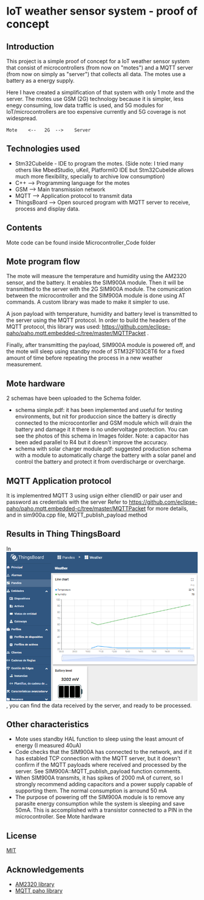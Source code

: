 # IoT weather sensor system - proof of concept
## Introduction

This project is a simple proof of concept for a IoT weather sensor system that consist of microcontrollers (from now on "motes") and a MQTT server (from now on simply as "server") that collects all data. The motes use a battery as a energy supply.

Here I have created a simplification of that system with only 1 mote and the server. The motes use GSM (2G) technology because it is simpler, less enegy consuming, low data traffic is used, and 5G modules for IoT/microcontrollers are too expensive currently and 5G coverage is not widespread.

    Mote    <--   2G  -->    Server   
    
## Technologies used
- Stm32CubeIde - IDE to program the motes. (Side note: I tried many others like MbedStudio, uKeil, PlatformIO IDE but Stm32CubeIde allows much more flexibility, specially to archive low consumption)
- C++ -->  Programming language for the motes
- GSM --> Main transmission network
- MQTT --> Application protocol to transmit data
- ThingsBoard --> Open sourced program with MQTT server to receive, process and display data.
## Contents
Mote code can be found inside Microcontroller_Code folder
## Mote program flow
The mote will measure the temperature and humidity using the AM2320 sensor, and the battery. It enables the SIM900A module. Then it will be transmitted to the server with the 2G SIM900A module. The comunication between the microcontroller and the SIM900A module is done using AT commands. A custom library was made to make it simpler to use. 

A json payload with temperature, humidity and battery level is transmitted to the server using the MQTT protocol. In order to build the headers of the MQTT protocol, this library was used: https://github.com/eclipse-paho/paho.mqtt.embedded-c/tree/master/MQTTPacket .

Finally, after transmitting the payload, SIM900A module is powered off, and the mote will sleep using standby mode of STM32F103C8T6 for a fixed amount of time before repeating the process in a new weather measurement.
## Mote hardware
2 schemas have been uploaded to the Schema folder. 
- schema simple.pdf: it has been implemented and useful for testing environments, but nit for produccion since the battery is directly connected to the microcontorller and GSM module which will drain the battery and damage it it there is no undervoltage protection. You can see the photos of this schema in Images folder. Note: a capacitor has been aded parallel to R4 but it doesn't improve the accuracy.
- schema with solar charger module.pdf: suggested production schema with a module to automatically charge the battery with a solar panel and control the battery and protect it from overdischarge or overcharge.
## MQTT Application protocol
It is implementred MQTT 3 using usign either cliendID or pair user and password as credentials with the server
Refer to https://github.com/eclipse-paho/paho.mqtt.embedded-c/tree/master/MQTTPacket for more details, and in sim900a.cpp file, MQTT_publish_payload method
## Results in Thing ThingsBoard
In ![Images/ThingsBoard data.png](https://github.com/Victor-Aranda-Lopez/WeatherStation_BluePill/blob/main/Images/ThingsBoard%20data.png), you can find the data received by the server, and ready to be processed.

## Other characteristics
 - Mote uses standby HAL function to sleep using the least amount of energy (I measured 40uA)
 - Code checks that the SIM900A has connected to the network, and if it has establed TCP connection with the MQTT server, but it doesn't confirm if the MQTT payloads where received and processed by the server. See SIM900A::MQTT_publish_payload function comments.
 - When SIM900A transmits, it has spikes of 2000 mA of current, so I strongly recommend adding capacitors and a power supply capable of supporting them. The normal consumption is arround 50 mA
 - The purpose of powering off the SIM900A module is to remove any parasite energy consumption while the system is sleeping and save 50mA. This is accomplished with a transistor connected to a PIN in the microcontroller. See Mote hardware



## License

[MIT](https://choosealicense.com/licenses/mit/)


## Acknowledgements

 - [AM2320 library](https://github.com/SimpleMethod/STM32-AM2320/tree/master)
 - [MQTT paho library](https://github.com/eclipse-paho/paho.mqtt.embedded-c/tree/master/MQTTPacket)

